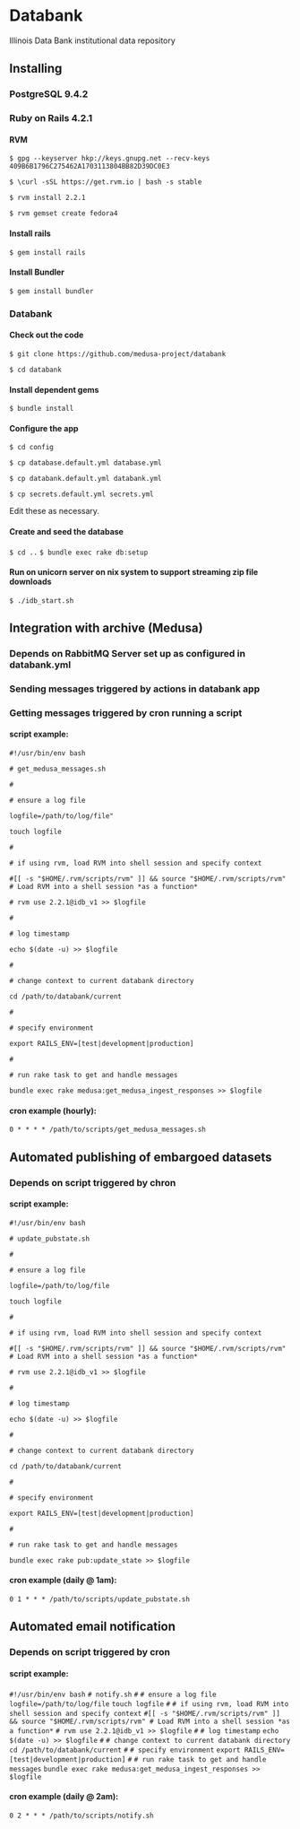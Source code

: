 # Databank
Illinois Data Bank institutional data repository

## Installing

### PostgreSQL 9.4.2

### Ruby on Rails 4.2.1

#### RVM

`$ gpg --keyserver hkp://keys.gnupg.net --recv-keys 409B6B1796C275462A1703113804BB82D39DC0E3`

`$ \curl -sSL https://get.rvm.io | bash -s stable`

`$ rvm install 2.2.1`

`$ rvm gemset create fedora4`

#### Install rails

`$ gem install rails`

#### Install Bundler

`$ gem install bundler`

### Databank

#### Check out the code

`$ git clone https://github.com/medusa-project/databank`

`$ cd databank`

#### Install dependent gems

`$ bundle install`

#### Configure the app

`$ cd config`

`$ cp database.default.yml database.yml`

`$ cp databank.default.yml databank.yml`

`$ cp secrets.default.yml secrets.yml`

Edit these as necessary.

#### Create and seed the database 

`$ cd ..`
`$ bundle exec rake db:setup`


#### Run on unicorn server on nix system to support streaming zip file downloads

`$ ./idb_start.sh`

## Integration with archive (Medusa)
### Depends on RabbitMQ Server set up as configured in databank.yml
### Sending messages triggered by actions in databank app
### Getting messages triggered by cron running a script
#### script example:

`#!/usr/bin/env bash`

`# get_medusa_messages.sh`

`#`

`# ensure a log file`

`logfile=/path/to/log/file" `

`touch logfile`

`#`

`# if using rvm, load RVM into shell session and specify context`

`#[[ -s "$HOME/.rvm/scripts/rvm" ]] && source "$HOME/.rvm/scripts/rvm" # Load RVM into a shell session *as a function*`

`# rvm use 2.2.1@idb_v1 >> $logfile`

`#`

`# log timestamp`

`echo $(date -u) >> $logfile`

`#`

`# change context to current databank directory`

`cd /path/to/databank/current`

`#`

`# specify environment`

`export RAILS_ENV=[test|development|production]`

`#`

`# run rake task to get and handle messages`

`bundle exec rake medusa:get_medusa_ingest_responses >> $logfile`

#### cron example (hourly):
`0 * * * * /path/to/scripts/get_medusa_messages.sh`

## Automated publishing of embargoed datasets 
### Depends on script triggered by chron 

#### script example:

`#!/usr/bin/env bash`

`# update_pubstate.sh`

`#`

`# ensure a log file`

`logfile=/path/to/log/file`

`touch logfile`

`#`

`# if using rvm, load RVM into shell session and specify context`

`#[[ -s "$HOME/.rvm/scripts/rvm" ]] && source "$HOME/.rvm/scripts/rvm" # Load RVM into a shell session *as a function*`

`# rvm use 2.2.1@idb_v1 >> $logfile`

`#`

`# log timestamp`

`echo $(date -u) >> $logfile`

`#`

`# change context to current databank directory`

`cd /path/to/databank/current`

`#`

`# specify environment`

`export RAILS_ENV=[test|development|production]`

`#`

`# run rake task to get and handle messages`

`bundle exec rake pub:update_state >> $logfile`

#### cron example (daily @ 1am):
`0 1 * * * /path/to/scripts/update_pubstate.sh`


## Automated email notification
### Depends on script triggered by cron

#### script example:

`#!/usr/bin/env bash`
`# notify.sh`
`#`
`# ensure a log file`
`logfile=/path/to/log/file`
`touch logfile`
`#`
`# if using rvm, load RVM into shell session and specify context`
`#[[ -s "$HOME/.rvm/scripts/rvm" ]] && source "$HOME/.rvm/scripts/rvm" # Load RVM into a shell session *as a function*`
`# rvm use 2.2.1@idb_v1 >> $logfile`
`#`
`# log timestamp`
`echo $(date -u) >> $logfile`
`#`
`# change context to current databank directory`
`cd /path/to/databank/current`
`#`
`# specify environment`
`export RAILS_ENV=[test|development|production]`
`#`
`# run rake task to get and handle messages`
`bundle exec rake medusa:get_medusa_ingest_responses >> $logfile`

#### cron example (daily @ 2am):
`0 2 * * * /path/to/scripts/notify.sh`





